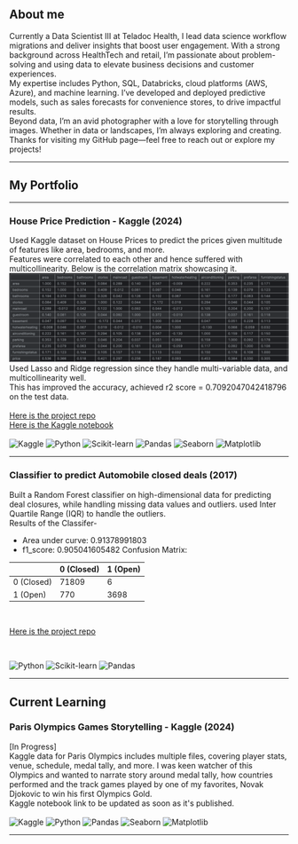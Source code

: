## About me

Currently a Data Scientist III at Teladoc Health, I lead data science workflow migrations and deliver insights that boost user engagement. With a strong background across HealthTech and retail, I’m passionate about problem-solving and using data to elevate business decisions and customer experiences.
<br>
My expertise includes Python, SQL, Databricks, cloud platforms (AWS, Azure), and machine learning. I’ve developed and deployed predictive models, such as sales forecasts for convenience stores, to drive impactful results.
<br>
Beyond data, I’m an avid photographer with a love for storytelling through images. Whether in data or landscapes, I’m always exploring and creating.
<br>
Thanks for visiting my GitHub page—feel free to reach out or explore my projects!

---

## My Portfolio
---

### House Price Prediction - Kaggle (2024)

Used Kaggle dataset on House Prices to predict the prices given multitude of features  like area, bedrooms, and more.<br>
Features were correlated to each other and hence suffered with multicollinearity. Below is the correlation matrix showcasing it.
<img src="images/house_price_corr_matrix.png?raw=true"/>
<br>
Used Lasso and Ridge regression since they handle multi-variable data, and multicollinearity well. <br>
This has improved the accuracy, achieved r2 score = 0.7092047042418796 on the test data. <br><br>
[Here is the project repo](https://github.com/kartikpradyumna92/Kaggle_House_Price_Predictions) <br>
[Here is the Kaggle notebook](https://www.kaggle.com/code/kartikpradyumna92/housing-price-prediction/notebook) <br>
<br>
![Kaggle](https://img.shields.io/badge/Kaggle-20BEFF?style=flat&logo=kaggle&logoColor=white)
![Python](https://img.shields.io/badge/Python-3776AB?style=for-the-badge&logo=python&logoColor=white)
![Scikit-learn](https://img.shields.io/badge/scikit--learn-F7931E?style=flat&logo=scikit-learn&logoColor=white)
![Pandas](https://img.shields.io/badge/Pandas-150458?style=flat&logo=pandas&logoColor=white)
![Seaborn](https://img.shields.io/badge/Seaborn-30A9DE?style=flat&logo=seaborn&logoColor=white)
![Matplotlib](https://img.shields.io/badge/Matplotlib-003B57?style=flat&logo=matplotlib&logoColor=white)


---
### Classifier to predict Automobile closed deals (2017)
Built a Random Forest classifier on high-dimensional data for predicting deal closures, while handling missing data values and outliers. used Inter Quartile Range (IQR) to handle the outliers.
<br>
Results of the Classifer- <br>
- Area under curve: 0.91378991803
- f1_score: 0.905041605482
Confusion Matrix: <br>

|                | 0 (Closed) | 1 (Open) |
|----------------|---------------------|---------------------|
| 0 (Closed) |          71809         |          6         |
| 1 (Open) |          770         |          3698         |

<br>

[Here is the project repo](https://github.com/kartikpradyumna92/Data-Science--Analysis-of-automobiles-deals-captured)

<br>

![Python](https://img.shields.io/badge/Python-3776AB?style=for-the-badge&logo=python&logoColor=white)
![Scikit-learn](https://img.shields.io/badge/scikit--learn-F7931E?style=flat&logo=scikit-learn&logoColor=white)
![Pandas](https://img.shields.io/badge/Pandas-150458?style=flat&logo=pandas&logoColor=white)

---

## Current Learning

### Paris Olympics Games Storytelling - Kaggle (2024)
[In Progress] <br>
Kaggle data for Paris Olympics includes multiple files, covering player stats, venue, schedule, medal tally, and more. I was keen watcher of this Olympics and wanted to narrate story around medal tally, how countries performed and the track games played by one of my favorites, Novak Djokovic to win his first Olympics Gold.
<br>
Kaggle notebook link to be updated as soon as it's published.
<br><br>
![Kaggle](https://img.shields.io/badge/Kaggle-20BEFF?style=flat&logo=kaggle&logoColor=white)
![Python](https://img.shields.io/badge/Python-3776AB?style=for-the-badge&logo=python&logoColor=white)
![Pandas](https://img.shields.io/badge/Pandas-150458?style=flat&logo=pandas&logoColor=white)
![Seaborn](https://img.shields.io/badge/Seaborn-30A9DE?style=flat&logo=seaborn&logoColor=white)
![Matplotlib](https://img.shields.io/badge/Matplotlib-003B57?style=flat&logo=matplotlib&logoColor=white)




---




